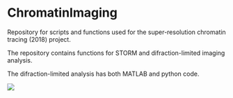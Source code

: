 # ChromatinImaging

Repository for scripts and functions used for the super-resolution chromatin tracing (2018) project.

The repository contains functions for STORM and difraction-limited imaging analysis.

The difraction-limited analysis has both MATLAB and python code.

![](https://github.com/BogdanBintu/ChromatinImaging/blob/master/Artwork/STORM_DifractionLimited_3dModels.gif)

